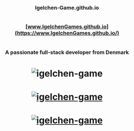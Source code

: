 # <h3 align="center"> Igelchen-Game.github.io </h3>

# <h3 align="center"> [www.IgelchenGames.github.io](https://www.IgelchenGames.github.io/) </h3>

# <h3 align="center">A passionate full-stack developer from Denmark</h3>

# <p align="center"> <img src="https://komarev.com/ghpvc/?username=igelchen-game&label=Profile%20views&color=0e75b6&style=flat" alt="igelchen-game" /> </p>

# <p align="center"> <a href="https://github.com/ryo-ma/github-profile-trophy"><img src="https://github-profile-trophy.vercel.app/?username=igelchen-game" alt="igelchen-game" /> </p>

# <p align="center"> <img src="https://github-readme-stats.vercel.app/api/top-langs?username=igelchen-game&show_icons=true&locale=en&layout=compact" alt="igelchen-game" /> </p>

